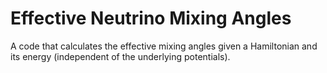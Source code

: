 # Effective Neutrino Mixing Angles
 A code that calculates the effective mixing angles given a Hamiltonian and its energy (independent of the underlying potentials).
